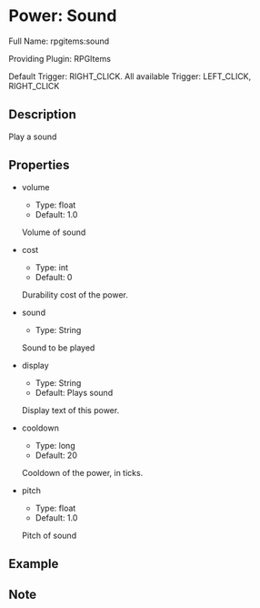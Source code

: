 # Power: Sound

<!-- This file is generated ingame by `/rpgitem gen-wiki`. -->
<!-- Please only edit between "beginCustomXXXX" and "endCustomXXXX".  -->
<!-- If you want to edit description of this power or property, -->
<!-- please edit corresponding section in "resources/lang/en_US.yml" -->

Full Name: rpgitems:sound

Providing Plugin: RPGItems

Default Trigger: RIGHT_CLICK. All available Trigger: LEFT_CLICK, RIGHT_CLICK

<!-- beginCustomHeader -->
<!-- endCustomHeader -->

## Description

Play a sound
<!-- beginCustomDescription -->
<!-- endCustomDescription -->

## Properties

* volume

  * Type: float
  * Default: 1.0

  Volume of sound

* cost

  * Type: int
  * Default: 0

  Durability cost of the power.

* sound

  * Type: String

  Sound to be played

* display

  * Type: String
  * Default: Plays sound

  Display text of this power.

* cooldown

  * Type: long
  * Default: 20

  Cooldown of the power, in ticks.

* pitch

  * Type: float
  * Default: 1.0

  Pitch of sound


<!-- beginCustomProperties -->
<!-- endCustomProperties -->

## Example

<!-- beginCustomExample -->
<!-- endCustomExample -->

## Note

<!-- beginCustomNote -->
<!-- endCustomNote -->